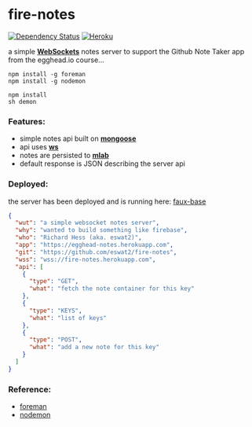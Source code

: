 # fire-notes
[![Dependency Status](https://dependencyci.com/github/eswat2/fire-notes/badge)](https://dependencyci.com/github/eswat2/fire-notes)
[![Heroku](https://heroku-badge.herokuapp.com/?app=faux-base&style=flat&svg=1)](https://fire-notes.herokuapp.com)

a simple [**WebSockets**](https://developer.mozilla.org/en-US/docs/Web/API/WebSockets_API) notes server to support the Github Note Taker app from the egghead.io course...

```
npm install -g foreman
npm install -g nodemon

npm install
sh demon
```

### Features:

- simple notes api built on [**mongoose**](http://mongoosejs.com/)
- api uses [**ws**](https://github.com/websockets/ws)
- notes are persisted to [**mlab**](https://mlab.com/)
- default response is JSON describing the server api


### Deployed:

the server has been deployed and is running here:  [faux-base](https://faux-base.herokuapp.com/)

```json
{
  "wut": "a simple websocket notes server",
  "why": "wanted to build something like firebase",
  "who": "Richard Hess (aka. eswat2)",
  "app": "https://egghead-notes.herokuapp.com",
  "git": "https://github.com/eswat2/fire-notes",
  "wss": "wss://fire-notes.herokuapp.com",
  "api": [
    {
      "type": "GET",
      "what": "fetch the note container for this key"
    },
    {
      "type": "KEYS",
      "what": "list of keys"
    },
    {
      "type": "POST",
      "what": "add a new note for this key"
    }
  ]
}
```

### Reference:

- [foreman](https://www.npmjs.com/package/foreman)
- [nodemon](https://www.npmjs.com/package/nodemon)
